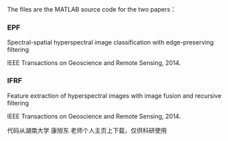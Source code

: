 

The files are the MATLAB source code for the two papers：

### EPF

Spectral-spatial hyperspectral image classification with edge-preserving filtering

IEEE Transactions on Geoscience and Remote Sensing, 2014.

### IFRF

Feature extraction of hyperspectral images with image fusion and recursive filtering

IEEE Transactions on Geoscience and Remote Sensing, 2014.

代码从湖南大学 康旭东 老师个人主页上下载，仅供科研使用

